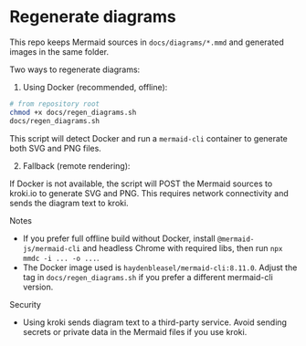 # Regenerate diagrams

This repo keeps Mermaid sources in `docs/diagrams/*.mmd` and generated images in the same folder.

Two ways to regenerate diagrams:

1) Using Docker (recommended, offline):

```bash
# from repository root
chmod +x docs/regen_diagrams.sh
docs/regen_diagrams.sh
```

This script will detect Docker and run a `mermaid-cli` container to generate both SVG and PNG files.

2) Fallback (remote rendering):

If Docker is not available, the script will POST the Mermaid sources to kroki.io to generate SVG and PNG. This requires network connectivity and sends the diagram text to kroki.

Notes
- If you prefer full offline build without Docker, install `@mermaid-js/mermaid-cli` and headless Chrome with required libs, then run `npx mmdc -i ... -o ...`.
- The Docker image used is `haydenbleasel/mermaid-cli:8.11.0`. Adjust the tag in `docs/regen_diagrams.sh` if you prefer a different mermaid-cli version.

Security
- Using kroki sends diagram text to a third-party service. Avoid sending secrets or private data in the Mermaid files if you use kroki.
